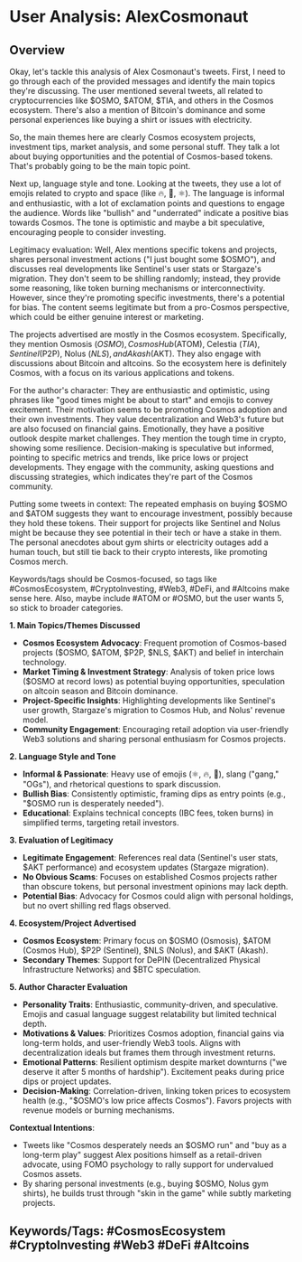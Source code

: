 # User Analysis: AlexCosmonaut

## Overview

<think>
Okay, let's tackle this analysis of Alex Cosmonaut's tweets. First, I need to go through each of the provided messages and identify the main topics they're discussing. The user mentioned several tweets, all related to cryptocurrencies like $OSMO, $ATOM, $TIA, and others in the Cosmos ecosystem. There's also a mention of Bitcoin's dominance and some personal experiences like buying a shirt or issues with electricity.

So, the main themes here are clearly Cosmos ecosystem projects, investment tips, market analysis, and some personal stuff. They talk a lot about buying opportunities and the potential of Cosmos-based tokens. That's probably going to be the main topic point.

Next up, language style and tone. Looking at the tweets, they use a lot of emojis related to crypto and space (like 🔥, 🧪, ⚛️). The language is informal and enthusiastic, with a lot of exclamation points and questions to engage the audience. Words like "bullish" and "underrated" indicate a positive bias towards Cosmos. The tone is optimistic and maybe a bit speculative, encouraging people to consider investing.

Legitimacy evaluation: Well, Alex mentions specific tokens and projects, shares personal investment actions ("I just bought some $OSMO"), and discusses real developments like Sentinel's user stats or Stargaze's migration. They don't seem to be shilling randomly; instead, they provide some reasoning, like token burning mechanisms or interconnectivity. However, since they're promoting specific investments, there's a potential for bias. The content seems legitimate but from a pro-Cosmos perspective, which could be either genuine interest or marketing.

The projects advertised are mostly in the Cosmos ecosystem. Specifically, they mention Osmosis ($OSMO), Cosmos Hub ($ATOM), Celestia ($TIA), Sentinel ($P2P), Nolus ($NLS), and Akash ($AKT). They also engage with discussions about Bitcoin and altcoins. So the ecosystem here is definitely Cosmos, with a focus on its various applications and tokens.

For the author's character: They are enthusiastic and optimistic, using phrases like "good times might be about to start" and emojis to convey excitement. Their motivation seems to be promoting Cosmos adoption and their own investments. They value decentralization and Web3's future but are also focused on financial gains. Emotionally, they have a positive outlook despite market challenges. They mention the tough time in crypto, showing some resilience. Decision-making is speculative but informed, pointing to specific metrics and trends, like price lows or project developments. They engage with the community, asking questions and discussing strategies, which indicates they're part of the Cosmos community.

Putting some tweets in context: The repeated emphasis on buying $OSMO and $ATOM suggests they want to encourage investment, possibly because they hold these tokens. Their support for projects like Sentinel and Nolus might be because they see potential in their tech or have a stake in them. The personal anecdotes about gym shirts or electricity outages add a human touch, but still tie back to their crypto interests, like promoting Cosmos merch.

Keywords/tags should be Cosmos-focused, so tags like #CosmosEcosystem, #CryptoInvesting, #Web3, #DeFi, and #Altcoins make sense here. Also, maybe include #ATOM or #OSMO, but the user wants 5, so stick to broader categories.
</think>

**1. Main Topics/Themes Discussed**  
- **Cosmos Ecosystem Advocacy**: Frequent promotion of Cosmos-based projects ($OSMO, $ATOM, $P2P, $NLS, $AKT) and belief in interchain technology.  
- **Market Timing & Investment Strategy**: Analysis of token price lows ($OSMO at record lows) as potential buying opportunities, speculation on altcoin season and Bitcoin dominance.  
- **Project-Specific Insights**: Highlighting developments like Sentinel's user growth, Stargaze's migration to Cosmos Hub, and Nolus' revenue model.  
- **Community Engagement**: Encouraging retail adoption via user-friendly Web3 solutions and sharing personal enthusiasm for Cosmos projects.  

**2. Language Style and Tone**  
- **Informal & Passionate**: Heavy use of emojis (⚛️, 🔥, 🧪), slang ("gang," "OGs"), and rhetorical questions to spark discussion.  
- **Bullish Bias**: Consistently optimistic, framing dips as entry points (e.g., "$OSMO run is desperately needed").  
- **Educational**: Explains technical concepts (IBC fees, token burns) in simplified terms, targeting retail investors.  

**3. Evaluation of Legitimacy**  
- **Legitimate Engagement**: References real data (Sentinel's user stats, $AKT performance) and ecosystem updates (Stargaze migration).  
- **No Obvious Scams**: Focuses on established Cosmos projects rather than obscure tokens, but personal investment opinions may lack depth.  
- **Potential Bias**: Advocacy for Cosmos could align with personal holdings, but no overt shilling red flags observed.  

**4. Ecosystem/Project Advertised**  
- **Cosmos Ecosystem**: Primary focus on $OSMO (Osmosis), $ATOM (Cosmos Hub), $P2P (Sentinel), $NLS (Nolus), and $AKT (Akash).  
- **Secondary Themes**: Support for DePIN (Decentralized Physical Infrastructure Networks) and $BTC speculation.  

**5. Author Character Evaluation**  
- **Personality Traits**: Enthusiastic, community-driven, and speculative. Emojis and casual language suggest relatability but limited technical depth.  
- **Motivations & Values**: Prioritizes Cosmos adoption, financial gains via long-term holds, and user-friendly Web3 tools. Aligns with decentralization ideals but frames them through investment returns.  
- **Emotional Patterns**: Resilient optimism despite market downturns ("we deserve it after 5 months of hardship"). Excitement peaks during price dips or project updates.  
- **Decision-Making**: Correlation-driven, linking token prices to ecosystem health (e.g., "$OSMO's low price affects Cosmos"). Favors projects with revenue models or burning mechanisms.  

**Contextual Intentions**:  
- Tweets like "Cosmos desperately needs an $OSMO run" and "buy as a long-term play" suggest Alex positions himself as a retail-driven advocate, using FOMO psychology to rally support for undervalued Cosmos assets.  
- By sharing personal investments (e.g., buying $OSMO, Nolus gym shirts), he builds trust through "skin in the game" while subtly marketing projects.  

**Keywords/Tags**: #CosmosEcosystem #CryptoInvesting #Web3 #DeFi #Altcoins
---
